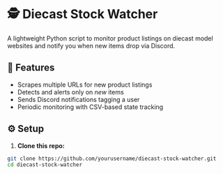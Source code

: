 # 🕵️ Diecast Stock Watcher

A lightweight Python script to monitor product listings on diecast model websites and notify you when new items drop via Discord.

## 🔧 Features

- Scrapes multiple URLs for new product listings
- Detects and alerts only on *new* items
- Sends Discord notifications tagging a user
- Periodic monitoring with CSV-based state tracking

## ⚙️ Setup

1. **Clone this repo:**

```bash
git clone https://github.com/yourusername/diecast-stock-watcher.git
cd diecast-stock-watcher
